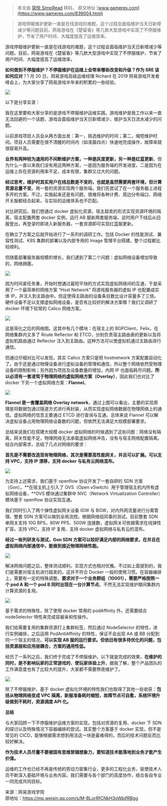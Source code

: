 > 本文由 [简悦 SimpRead](http://ksria.com/simpread/) 转码， 原文地址 [www.gameres.com](https://www.gameres.com/839004.html)

> 游戏停服维护更新一直是在线游戏的难题，这个过程会面临维护当天日新增减少等问题目前，网易游戏在《楚留香》等几款大型游戏中实现了不停服维护，节省了用户时间、大幅度提高了运维效率。

游戏停服维护更新一直是在线游戏的难题，这个过程会面临维护当天日新增减少等问题。目前，网易游戏在《楚留香》等几款大型游戏中实现了不停服维护，节省了用户时间、大幅度提高了运维效率。

**如何做到不停服维护？不停服维护在运维上会带来哪些改变和升级？作为 SRE 该如何应对**？1 月 20 日，网易游戏高级运维经理 Richard 在 2019 网易游戏开发者峰会上，为大家分享了网易游戏半年来的积累的一些经验。

![](https://di.gameres.com/attachment/forum/201903/06/095113l773mm7yi27g1us6.jpg)

以下是分享实录：

我在这里要和大家分享的是游戏不停服维护运维实践。游戏维护是我工作以来一直无法回避的一个话题，游戏会面临维护当天日新增减少，维护当天日流水减少的问题。

以前游戏项目人员会从两方面出发：第一，挑选维护的时间；第二，缩短维护时间。项目人员需要在很不清醒的时间内（如凌晨四点）快速地完成操作，故障率就很容易升高。

**业界有两种较为通用的不间断维护方案，一种是灰度更新，另一种是红蓝更新**。但为什么一直以来我们没有用这两种方案，一是因为服务端的开发进度，二是因为在运维上存在资源利用率不足，成本有限，集群又过大的问题。

**经过思考，维护时其实用户在线总数是不变的，也就是虽然需要两套环境，但计算资源总量不变**。用一套的资源实现两个服务端。我们先尝试了在一个服务器上进程多开的方案。不过，实施起来还是有问题，很难将各种计费、周边分布端口、网络开关服都结合起来，与实际的运维体系也不匹配。

对比研究后，我们想通过 docker 虚拟化资源，宿主超卖的形式实现资源环境的隔离，宿主配置两套 docker 实例，运行 AB 服新两套服务端，这时用户下线后从旧服登出，再登录时即进入新服务器，一套资源即可实现红蓝服更新。

在确立了方案之后就开始进行了一系列的调研工作。包括 Docker 的性能测试、兼容性测试、K8S 集群的部署以及内部专用的 Image 管理平台搭建。整个过程都比较顺利。

但随着部署服务器规模的增长，我们遇到了第二个问题：虚拟网络设备增加导致的，网络拥塞。

![](https://di.gameres.com/attachment/forum/201903/06/095113m5xfg6xs5tmamxsp.jpg)

因为时间紧任务重，开始时想通过最短平快的方式实现虚拟网络间的互通，于是采用了一个最简单的网络方案 “Host Network” 将游戏服务器的虚拟 IP 也配置成实体 IP，并注入到主路由中。但这使得主路由的设备条目数比设计容量多了三倍。硬件设备不足以支撑虚拟网络设备，是否有比较好的解决方案哪？我们又调研了 docker 环境下较常的 Calico 网络方案。

![](https://di.gameres.com/attachment/forum/201903/06/095114y519azeii96i11nm.jpg)

这是简化之后的网络图。这其中有几个模块：在宿主上的 BGPClient，Felix，在网络集群内又多了 Route Reflector 和 ETCD，分别负责宿主路由表的更新以及将虚拟机路由通过 Reflector 注入到主路由。这种方法可以使虚拟机通过主路由进行通信。

但通过仔细对比可以发现，其实 Calico 方案只是把 hostnetwork 方案配置自动化了。由于还是通过物理设备进行虚拟设备的管理和通信，所以整个网络依然受物理设备的限制影响；另外因为项目及设备数量的增加，内网 IP 也面临耗尽问题。**所以必须有一套凌驾于物理网络的虚拟网络方案（Overlay）**，因此我们也对比了 docker 下另一个虚拟网络方案：**Flannel**。

![](https://di.gameres.com/attachment/forum/201903/06/095114an70z7oqb4pnp0qp.jpg)

**Flannel 是一套覆盖网络 Overlay network**，通过上图可以看出，主要的实现原理是将数据包通过隧道方式进行再封装，从而实现虚拟网络数据在物理网络上的通信。虚拟网络的信息主要通过 ETCD 进行查询与互通。总体来说 Flannel 可以解决虚拟设备占用物理网络设备数的问题，但依然无法满足大规模部署要求。

总结来说我们在搭建大规模 docker 虚拟网络的时候遇到了这些问题：网络没有隔离，网关性能不足，物理网络无法承载虚拟网络冲击，没有与宿主网络配置隔离。结合内部需求，总结了几点对网络的要求：

**首先是不需要改造现有物理网络，其次是需要高性能网关，并且可以扩展。可以支持 VPC，支持 IP 漂移，支持 docker 与私有云网络混布。**

![](https://di.gameres.com/attachment/forum/201903/06/095114d1e48hk9uuqqq4ap.jpg)

为支持上述需求，我们基于 openflow 协议开发了一套自研的 SDN 方案（Gon）。**在宿主机上引入了 OVS（Open vSwitch）用于管理宿主机内所有虚拟网络设备，**OVS 模块通过集群中 NVC（Network Virtualization Controller）模块基于 openflow 协议实现互通。

我们同时引入了两个弹性虚拟网关设备 IGW 与 BGW，对内外网流量进行分离管理。整套 SDN 方案可以做到全局流控。根据网络组同事的测试，目前整套 SDN 单网关支持 10G BPS，80W PPS、500W 连接数，虚拟网关可依据需求在线弹性扩容，支持 VPC，支持 IP 复用、支持 docker 虚拟网络与私有云的混布。

**经过一些列研发与测试，Gon SDN 方案可以较好满足内部的网络要求，在并且在虚拟网络内部通信中，能做到接近物理网络性能。**

![](https://di.gameres.com/attachment/forum/201903/06/095114e9jwwqwwdbathqad.jpg)

解决网络问题之后，整体测试顺利，实现方式也相对优雅。不过如上面提到的，我们是需要对宿主机进行超卖的。这并不符合 Docker 一般的使用习惯。在容器编排上，需要有一定的特殊调整。**要求对于一个业务群组（10001），需要严格按照一个 pod A 和一个 pod B 同时出现在一台计算节点**。不然无法实现维护期间集群内计算资源的复用。

![](https://di.gameres.com/attachment/forum/201903/06/095115h5sgzsival3z5egr.jpg)

基于需求的特殊性，除了使用 docker 常用的 podAffinity 外，还需要结合 nodeSelector 特性来完成容器亲和性操作。

我们给需要复用的集群资源打上集群标签，然后通过 NodeSelector 的特性，进行实例编排，之后运用 PodAntiAffinity 的特性，保证不会出现 AA 或 BB 分配到同一个宿主的情况。**可以实现 AB 服的运行要求。但依旧有很多待优化的问题，包括资源层和应用层耦合，方案的通用性低。**

经历了一系列之后，我们终于完成了不停服维护。以下就是完成的效果，**在维护的同时，是不影响玩家的正常游戏的**，**使玩家体验上升**，据我了解，整个产品团队的工作满意度也有了比较大的提升，大家都不需要熬夜维护了。

![](https://di.gameres.com/attachment/forum/201903/06/095115jgt54h5t0gfz2ngg.jpg)

除了不停服维护，基于 docker 虚拟化环境的特性我们也取得了其他一些收获：**包括从物理网络变成 VPC 隔离，新服准备耗时缩短，故障节点可自愈，系统环境升级做到不耗时，资源调度 API 化。**

**总结**

与大家回顾一下不停服维护运维方案的实现，包括对资源的复用、docker 下 SDN 的探讨以及特殊情况下容器编排的尝试。其实整个方案基于 docker 实现，但不是常见的 CICD，能够根据需求想到用法这一块是最难得的，而后的技术问题反而比较好解决。

**作为技术人员尽量不要被固有思维禁锢想象力，要知道技术能落地到业务才能产生价值。**

运维的工作也已经不再是传统的劳动力密集行业，更多的工程化业务，驱使技术人员不断深入基础环境与业务内容。我们需要与各个部门的高度协作，结合各自专业一同完成共同目标。

来源：网易游戏学院  
原地址：https://mp.weixin.qq.com/s/M-BLorRfCNkH3oWbjfRBgg